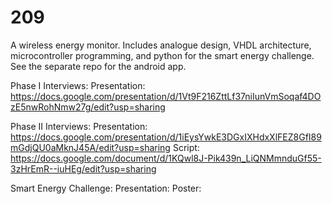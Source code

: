 # 209
A wireless energy monitor. Includes analogue design, VHDL architecture, microcontroller programming, and python for the smart energy challenge. See the separate repo for the android app.

Phase I Interviews:
Presentation: https://docs.google.com/presentation/d/1Vt9F216ZttLf37niIunVmSoqaf4DOzE5nwRohNmw27g/edit?usp=sharing

Phase II Interviews:
Presentation: https://docs.google.com/presentation/d/1iEysYwkE3DGxIXHdxXlFEZ8GfI89mGdjQU0aMknJ45A/edit?usp=sharing
Script: https://docs.google.com/document/d/1KQwl8J-Pik439n_LiQNMmnduGf55-3zHrEmR--iuHEg/edit?usp=sharing

Smart Energy Challenge:
Presentation: 
Poster: 
